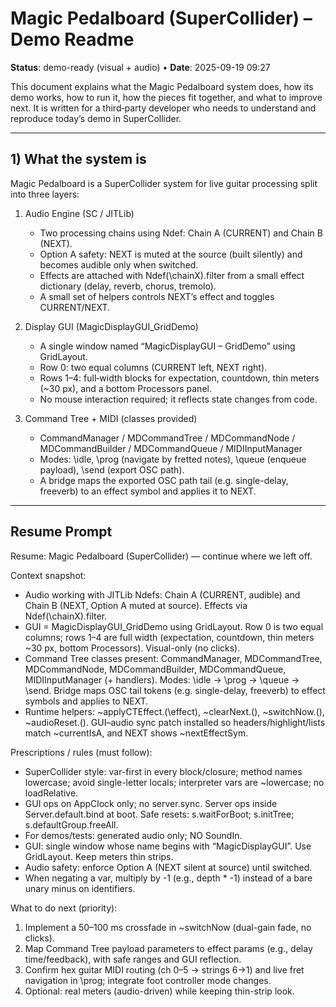 
# Magic Pedalboard (SuperCollider) – Demo Readme

**Status**: demo-ready (visual + audio) • **Date**: 2025-09-19 09:27

This document explains what the Magic Pedalboard system does, how its demo works, how to run it, how the pieces fit together, and what to improve next. It is written for a third‑party developer who needs to understand and reproduce today’s demo in SuperCollider.

---

## 1) What the system is

Magic Pedalboard is a SuperCollider system for live guitar processing split into three layers:

1) Audio Engine (SC / JITLib)
   - Two processing chains using Ndef: Chain A (CURRENT) and Chain B (NEXT).
   - Option A safety: NEXT is muted at the source (built silently) and becomes audible only when switched.
   - Effects are attached with Ndef(\chainX).filter from a small effect dictionary (delay, reverb, chorus, tremolo).
   - A small set of helpers controls NEXT’s effect and toggles CURRENT/NEXT.

2) Display GUI (MagicDisplayGUI_GridDemo)
   - A single window named “MagicDisplayGUI – GridDemo” using GridLayout.
   - Row 0: two equal columns (CURRENT left, NEXT right).
   - Rows 1–4: full‑width blocks for expectation, countdown, thin meters (~30 px), and a bottom Processors panel.
   - No mouse interaction required; it reflects state changes from code.

3) Command Tree + MIDI (classes provided)
   - CommandManager / MDCommandTree / MDCommandNode / MDCommandBuilder / MDCommandQueue / MIDIInputManager
   - Modes: \idle, \prog (navigate by fretted notes), \queue (enqueue payload), \send (export OSC path).
   - A bridge maps the exported OSC path tail (e.g. single-delay, freeverb) to an effect symbol and applies it to NEXT.

---

## Resume Prompt

Resume: Magic Pedalboard (SuperCollider) — continue where we left off.

Context snapshot:
- Audio working with JITLib Ndefs: Chain A (CURRENT, audible) and Chain B (NEXT, Option A muted at source). Effects via Ndef(\chainX).filter.
- GUI = MagicDisplayGUI_GridDemo using GridLayout. Row 0 is two equal columns; rows 1–4 are full width (expectation, countdown, thin meters ~30 px, bottom Processors). Visual-only (no clicks).
- Command Tree classes present: CommandManager, MDCommandTree, MDCommandNode, MDCommandBuilder, MDCommandQueue, MIDIInputManager (+ handlers). Modes: \idle → \prog → \queue → \send. Bridge maps OSC tail tokens (e.g. single-delay, freeverb) to effect symbols and applies to NEXT.
- Runtime helpers: ~applyCTEffect.(\effect), ~clearNext.(), ~switchNow.(), ~audioReset.(). GUI–audio sync patch installed so headers/highlight/lists match ~currentIsA, and NEXT shows ~nextEffectSym.

Prescriptions / rules (must follow):
- SuperCollider style: var-first in every block/closure; method names lowercase; avoid single-letter locals; interpreter vars are ~lowercase; no loadRelative.
- GUI ops on AppClock only; no server.sync. Server ops inside Server.default.bind at boot. Safe resets: s.waitForBoot; s.initTree; s.defaultGroup.freeAll.
- For demos/tests: generated audio only; NO SoundIn.
- GUI: single window whose name begins with “MagicDisplayGUI”. Use GridLayout. Keep meters thin strips.
- Audio safety: enforce Option A (NEXT silent at source) until switched.
- When negating a var, multiply by -1 (e.g., depth * -1) instead of a bare unary minus on identifiers.

What to do next (priority):
1) Implement a 50–100 ms crossfade in ~switchNow (dual-gain fade, no clicks).
2) Map Command Tree payload parameters to effect params (e.g., delay time/feedback), with safe ranges and GUI reflection.
3) Confirm hex guitar MIDI routing (ch 0–5 → strings 6→1) and live fret navigation in \prog; integrate foot controller mode changes.
4) Optional: real meters (audio-driven) while keeping thin-strip look.
